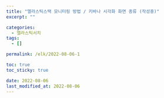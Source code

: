 ```yaml
---
title: "엘라스틱스택 모니터링 방법 / 키바나 시각화 화면 종류 (작성중)"
excerpt: ""

categories:
  - 엘라스틱서치
tags:
  - []

permalink: /elk/2022-08-06-1

toc: true
toc_sticky: true

date: 2022-08-06
last_modified_at: 2022-08-06
---
```

